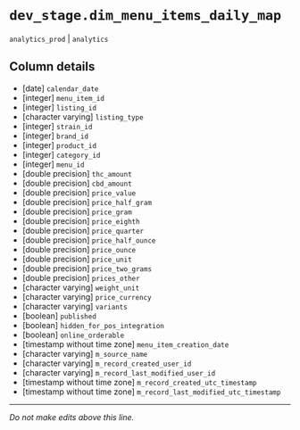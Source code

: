 # `dev_stage.dim_menu_items_daily_map`
`analytics_prod` | `analytics`

## Column details
* [date]      `calendar_date`
* [integer]   `menu_item_id`
* [integer]   `listing_id`
* [character varying] `listing_type`
* [integer]   `strain_id`
* [integer]   `brand_id`
* [integer]   `product_id`
* [integer]   `category_id`
* [integer]   `menu_id`
* [double precision] `thc_amount`
* [double precision] `cbd_amount`
* [double precision] `price_value`
* [double precision] `price_half_gram`
* [double precision] `price_gram`
* [double precision] `price_eighth`
* [double precision] `price_quarter`
* [double precision] `price_half_ounce`
* [double precision] `price_ounce`
* [double precision] `price_unit`
* [double precision] `price_two_grams`
* [double precision] `prices_other`
* [character varying] `weight_unit`
* [character varying] `price_currency`
* [character varying] `variants`
* [boolean]   `published`
* [boolean]   `hidden_for_pos_integration`
* [boolean]   `online_orderable`
* [timestamp without time zone] `menu_item_creation_date`
* [character varying] `m_source_name`
* [character varying] `m_record_created_user_id`
* [character varying] `m_record_last_modified_user_id`
* [timestamp without time zone] `m_record_created_utc_timestamp`
* [timestamp without time zone] `m_record_last_modified_utc_timestamp`

-------------------------------------------------------------------------------
*Do not make edits above this line.*
